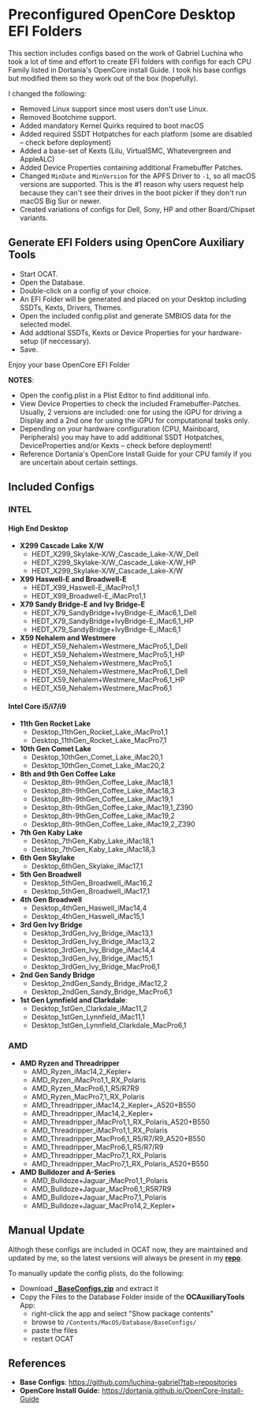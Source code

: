 # Preconfigured OpenCore Desktop EFI Folders
This section includes configs based on the work of Gabriel Luchina who took a lot of time and effort to create EFI folders with configs for each CPU Family listed in Dortania's OpenCore install Guide. I took his base configs but modified them so they work out of the box (hopefully).

I changed the following:

- Removed Linux support since most users don't use Linux. 
- Removed Bootchime support. 
- Added mandatory Kernel Quirks required to boot macOS 
- Added required SSDT Hotpatches for each platform (some are disabled – check before deployment)
- Added a base-set of Kexts (Lilu, VirtualSMC, Whatevergreen and AppleALC) 
- Added Device Properties containing additional Framebuffer Patches. 
- Changed `MinDate` and `MinVersion` for the APFS Driver to `-1`, so all macOS versions are supported. This is the #1 reason why users request help because they can't see their drives in the boot picker if they don't run macOS Big Sur or newer. 
- Created variations of configs for Dell, Sony, HP and other Board/Chipset variants.

## Generate EFI Folders using OpenCore Auxiliary Tools
- Start OCAT.
- Open the Database.
- Double-click on a config of your choice.
- An EFI Folder will be generated and placed on your Desktop including SSDTs, Kexts, Drivers, Themes.
- Open the included config.plist and generate SMBIOS data for the selected model.
- Add addtional SSDTs, Kexts or Device Properties for your hardware-setup (if neccessary).
- Save.

Enjoy your base OpenCore EFI Folder

**NOTES**:

- Open the config.plist in a Plist Editor to find additional info.
- View Device Properties to check the included Framebuffer-Patches. Usually, 2 versions are included: one for using the iGPU for driving a Display and a 2nd one for using the iGPU for computational tasks only.
- Depending on your hardware configuration (CPU, Mainboard, Peripherals) you may have to add additional SSDT Hotpatches, DeviceProperties and/or Kexts – check before deployment!
- Reference Dortania's OpenCore Install Guide for your CPU family if you are uncertain about certain settings.

## Included Configs

### INTEL

#### High End Desktop
- **X299 Cascade Lake X/W**
	- HEDT_X299_Skylake-X/W_Cascade_Lake-X/W_Dell
	- HEDT_X299_Skylake-X/W_Cascade_Lake-X/W_HP
	- HEDT_X299_Skylake-X/W_Cascade_Lake-X/W
- **X99 Haswell-E and Broadwell-E**
	- HEDT_X99_Haswell-E_iMacPro1,1
	- HEDT_X99_Broadwell-E_iMacPro1,1
- **X79 Sandy Bridge-E and Ivy Bridge-E**
	- HEDT_X79_SandyBridge+IvyBridge-E_iMac6,1_Dell
	- HEDT_X79_SandyBridge+IvyBridge-E_iMac6,1_HP
	- HEDT_X79_SandyBridge+IvyBridge-E_iMac6,1
- **X59 Nehalem and Westmere**
	- HEDT_X59_Nehalem+Westmere_MacPro5,1_Dell
	- HEDT_X59_Nehalem+Westmere_MacPro5,1_HP
	- HEDT_X59_Nehalem+Westmere_MacPro5,1
	- HEDT_X59_Nehalem+Westmere_MacPro6,1_Dell
	- HEDT_X59_Nehalem+Westmere_MacPro6,1_HP
	- HEDT_X59_Nehalem+Westmere_MacPro6,1

#### Intel Core i5/i7/i9
- **11th Gen Rocket Lake**
 	- Desktop_11thGen_Rocket_Lake_iMacPro1,1
 	- Desktop_11thGen_Rocket_Lake_MacPro7,1
- **10th Gen Comet Lake**
	- Desktop_10thGen_Comet_Lake_iMac20,1
	- Desktop_10thGen_Comet_Lake_iMac20,2
- **8th and 9th Gen Coffee Lake**
	- Desktop_8th-9thGen_Coffee_Lake_iMac18,1
	- Desktop_8th-9thGen_Coffee_Lake_iMac18,3
	- Desktop_8th-9thGen_Coffee_Lake_iMac19,1
	- Desktop_8th-9thGen_Coffee_Lake_iMac19,1_Z390
	- Desktop_8th-9thGen_Coffee_Lake_iMac19,2
	- Desktop_8th-9thGen_Coffee_Lake_iMac19,2_Z390
- **7th Gen Kaby Lake**
	- Desktop_7thGen_Kaby_Lake_iMac18,1
	- Desktop_7thGen_Kaby_Lake_iMac18,3 
- **6th Gen Skylake**
	- Desktop_6thGen_Skylake_iMac17,1 
- **5th Gen Broadwell**
	- Desktop_5thGen_Broadwell_iMac16,2
	- Desktop_5thGen_Broadwell_iMac17,1
- **4th Gen Broadwell**
	- Desktop_4thGen_Haswell_iMac14,4
	- Desktop_4thGen_Haswell_iMac15,1 
- **3rd Gen Ivy Bridge**
	- Desktop_3rdGen_Ivy_Bridge_iMac13,1
	- Desktop_3rdGen_Ivy_Bridge_iMac13,2
	- Desktop_3rdGen_Ivy_Bridge_iMac14,4
	- Desktop_3rdGen_Ivy_Bridge_iMac15,1
	- Desktop_3rdGen_Ivy_Bridge_MacPro6,1 
- **2nd Gen Sandy Bridge**
	- Desktop_2ndGen_Sandy_Bridge_iMac12,2
	- Desktop_2ndGen_Sandy_Bridge_MacPro6,1
- **1st Gen Lynnfield and Clarkdale**:
	- Desktop_1stGen_Clarkdale_iMac11,2
	- Desktop_1stGen_Lynnfield_iMac11,1
	- Desktop_1stGen_Lynnfield_Clarkdale_MacPro6,1

### AMD

- **AMD Ryzen and Threadripper**
	- AMD_Ryzen_iMac14,2_Kepler+
	- AMD_Ryzen_iMacPro1,1_RX_Polaris
	- AMD_Ryzen_MacPro6,1_R5/R7R9
	- AMD_Ryzen_MacPro7,1_RX_Polaris
	- AMD_Threadripper_iMac14,2_Kepler+_A520+B550
	- AMD_Threadripper_iMac14,2_Kepler+
	- AMD_Threadripper_iMacPro1,1_RX_Polaris_A520+B550
	- AMD_Threadripper_iMacPro1,1_RX_Polaris
	- AMD_Threadripper_MacPro6,1_R5/R7/R9_A520+B550
	- AMD_Threadripper_MacPro6,1_R5/R7/R9
	- AMD_Threadripper_MacPro7,1_RX_Polaris
 	- AMD_Threadripper_MacPro7,1_RX_Polaris_A520+B550
- **AMD Bulldozer and A-Series**
	- AMD_Bulldoze+Jaguar_iMacPro1,1_Polaris
	- AMD_Bulldoze+Jaguar_MacPro6,1_R5R7R9
	- AMD_Bulldoze+Jaguar_MacPro7,1_Polaris
	- AMD_Bulldoze+Jaguar_MacPro14,2_Kepler+

## Manual Update
Althogh these configs are included in OCAT now, they are maintained and updated by me, so the latest versions will always be present in my [**repo**](https://github.com/5T33Z0/OC-Little-Translated/tree/main/F_Desktop_EFIs).

To manually update the config plists, do the following:

- Download [**_BaseConfigs.zip**](https://github.com/5T33Z0/OC-Little-Translated/blob/main/F_Desktop_EFIs/_BaseConfigs.zip?raw=true) and extract it
- Copy the Files to the Database Folder inside of the **OCAuxiliaryTools** App:
	- right-click the app and select "Show package contents"
	- browse to `/Contents/MacOS/Database/BaseConfigs/`
	- paste the files
	- restart OCAT

## References
- **Base Configs**: https://github.com/luchina-gabriel?tab=repositories
- **OpenCore Install Guide:** https://dortania.github.io/OpenCore-Install-Guide
